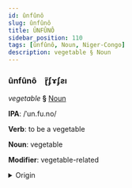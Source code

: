```yaml
---
id: ûnfûnô
slug: ûnfûnô
title: ÛNFÛNÔ
sidebar_position: 110
tags: [ûnfûnô, Noun, Niger-Congo]
description: vegetable § Noun
---
```


### ûnfûnô&emsp;<span kind="abugida">ɽ̃ʄɤʄƨı</span>

*vegetable* **§** [Noun](../../tags/Noun)

**IPA**: /ˈun.fu.no/

**Verb**: to be a vegetable

**Noun**: vegetable

**Modifier**: vegetable-related

<details>
    <summary>Origin</summary>
    Xhosa úḿfûno [úḿ̩fûːno]<br/>
    <em>Niger-Congo Language Family</em>
</details>